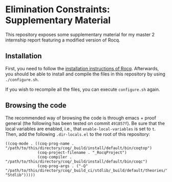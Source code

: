 # Elimination Constraints: Supplementary Material

This repository exposes some supplementary material for my master 2 internship
report featuring a modified version of Rocq.

## Installation

First, you need to follow the [installation instructions of Rocq](https://github.com/rocq-prover/rocq/blob/master/INSTALL.md).
Afterwards, you should be able to install and compile the files in this repository by using `./configure.sh`.

If you wish to recompile all the files, you can execute `configure.sh` again.

## Browsing the code

The recommended way of browsing the code is through emacs + proof general (the
following has been tested on commit `491857f`).
Be sure that the local variables are enabled, i.e., that `enable-local-variables` is set to `t`.
Then, add the following `.dir-locals.el` to the root of this repository:
```elisp
((coq-mode . ((coq-prog-name . "/path/to/this/directory/coq/_build/install/default/bin/coqtop")
              (coq-project-filename . "_RocqProject")
              (coq-compiler . "/path/to/this/directory/coq/_build/install/default/bin/coqc")
              (coq-prog-args . ("-Q" "/path/to/this/directory/coq/_build_ci/stdlib/_build/default/theories/" "Stdlib")))))
```
